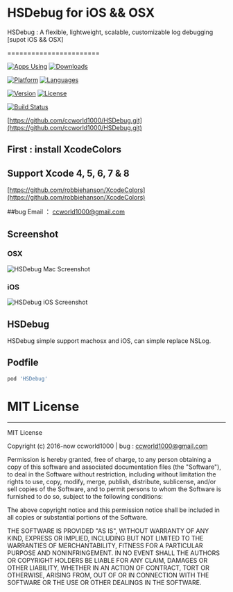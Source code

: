 # HSDebug for iOS && OSX
HSDebug : A flexible, lightweight, scalable, customizable log debugging [supot iOS && OSX]

=======================

[![Apps Using](https://img.shields.io/cocoapods/at/HSDebug.svg?label=Apps%20Using%20HSDebug&colorB=28B9FE)](http://cocoapods.org/pods/HSDebug) [![Downloads](https://img.shields.io/cocoapods/dt/HSDebug.svg?label=Total%20Downloads&colorB=28B9FE)](http://cocoapods.org/pods/HSDebug)

[![Platform](https://img.shields.io/badge/platforms-iOS%20%7C%20OSX-orange.svg)](https://github.com/ccworld1000/HSDebug.git)
[![Languages](https://img.shields.io/badge/languages-ObjC-orange.svg)](https://github.com/ccworld1000/HSDebug)

[![Version](https://img.shields.io/cocoapods/v/HSDebug.svg)](https://github.com/ccworld1000/HSDebug.git)
[![License](https://img.shields.io/cocoapods/l/HSDebug.svg)](https://github.com/ccworld1000/HSDebug/blob/master/LICENSE)

[![Build Status](https://travis-ci.org/ccworld1000/HSDebug.svg?branch=master)](https://travis-ci.org/ccworld1000/HSDebug)

[https://github.com/ccworld1000/HSDebug.git](https://github.com/ccworld1000/HSDebug.git)

## First : install XcodeColors

## Support Xcode 4, 5, 6, 7 & 8

[https://github.com/robbiehanson/XcodeColors](https://github.com/robbiehanson/XcodeColors)

##bug 
Email ： <a href="mailto:ccworld1000@gmail.com">ccworld1000@gmail.com</a>

## Screenshot

### OSX
![HSDebug Mac Screenshot](https://github.com/ccworld1000/HSDebug/blob/master/Documentation/OSXRunning.png?raw=true)

### iOS
![HSDebug iOS Screenshot](https://github.com/ccworld1000/HSDebug/blob/master/Documentation/iOSRunning.png?raw=true)

## HSDebug
HSDebug simple support machosx and iOS, can simple replace NSLog.

## Podfile

```ruby
pod 'HSDebug'
```

# MIT License
***

MIT License

Copyright (c) 2016-now ccworld1000 | bug : <a href="mailto:ccworld1000@gmail.com">ccworld1000@gmail.com</a>

Permission is hereby granted, free of charge, to any person obtaining a copy
of this software and associated documentation files (the "Software"), to deal
in the Software without restriction, including without limitation the rights
to use, copy, modify, merge, publish, distribute, sublicense, and/or sell
copies of the Software, and to permit persons to whom the Software is
furnished to do so, subject to the following conditions:

The above copyright notice and this permission notice shall be included in all
copies or substantial portions of the Software.

THE SOFTWARE IS PROVIDED "AS IS", WITHOUT WARRANTY OF ANY KIND, EXPRESS OR
IMPLIED, INCLUDING BUT NOT LIMITED TO THE WARRANTIES OF MERCHANTABILITY,
FITNESS FOR A PARTICULAR PURPOSE AND NONINFRINGEMENT. IN NO EVENT SHALL THE
AUTHORS OR COPYRIGHT HOLDERS BE LIABLE FOR ANY CLAIM, DAMAGES OR OTHER
LIABILITY, WHETHER IN AN ACTION OF CONTRACT, TORT OR OTHERWISE, ARISING FROM,
OUT OF OR IN CONNECTION WITH THE SOFTWARE OR THE USE OR OTHER DEALINGS IN THE
SOFTWARE.
